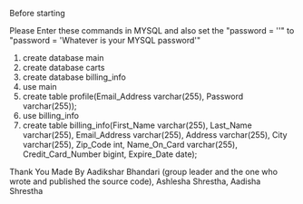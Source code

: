 Before starting

Please Enter these commands in MYSQL and also set the "password = ''" to "password = 'Whatever is your MYSQL password'"

1. create database main
2. create database carts
3. create database billing_info
4. use main
5. create table profile(Email_Address varchar(255), Password varchar(255));
6. use billing_info
7. create table billing_info(First_Name varchar(255), Last_Name varchar(255), Email_Address varchar(255), Address varchar(255), City varchar(255), Zip_Code int, Name_On_Card varchar(255), Credit_Card_Number bigint, Expire_Date date);

Thank You 
Made By Aadikshar Bhandari (group leader and the one who wrote and published the source code), Ashlesha Shrestha, Aadisha Shrestha
